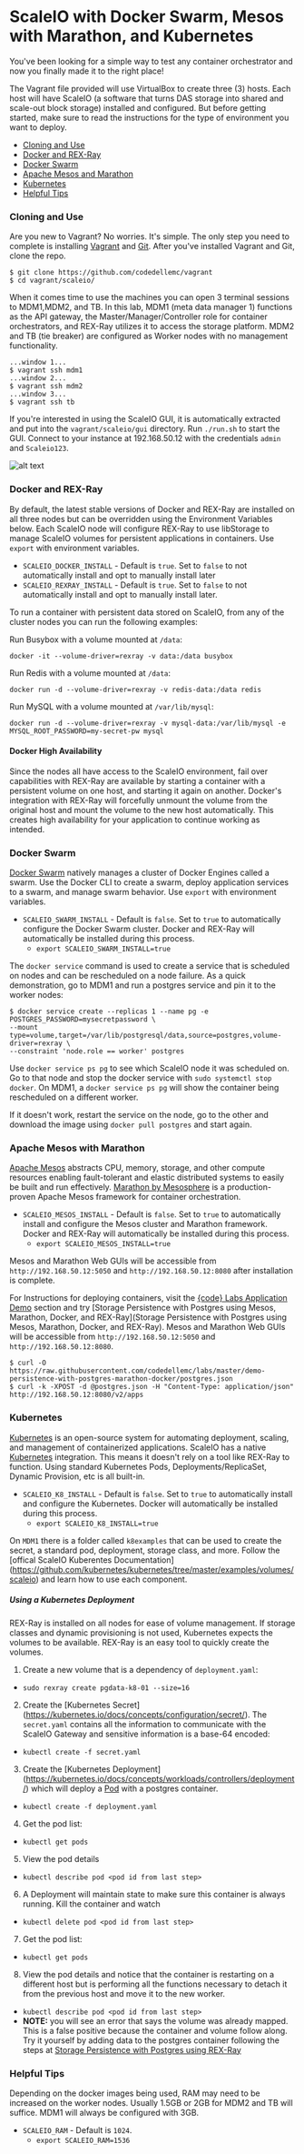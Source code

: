 # ScaleIO with Docker Swarm, Mesos with Marathon, and Kubernetes 

You've been looking for a simple way to test any container orchestrator and
now you finally made it to the right place!

The Vagrant file provided will use VirtualBox to create three (3) hosts. Each
host will have ScaleIO (a software that turns DAS storage into shared and
scale-out block storage) installed and configured. But before getting started,
make sure to read the instructions for the type of environment you want to
deploy.

  - [Cloning and Use](#cloning-and-use)
  - [Docker and REX-Ray](#docker-and-rexray)
  - [Docker Swarm](#docker-swarm)
  - [Apache Mesos and Marathon](#apache-mesos-and-marathon)
  - [Kubernetes](#kubernetes)
  - [Helpful Tips](#helpful-tips)

### Cloning and Use

Are you new to Vagrant? No worries. It's simple. The only step you need to
complete is installing [Vagrant](https://www.vagrantup.com/docs/installation/)
and [Git](https://git-scm.com/book/en/v2/Getting-Started-Installing-Git).
After you've installed Vagrant and Git, clone the repo.

```
$ git clone https://github.com/codedellemc/vagrant
$ cd vagrant/scaleio/
```

When it comes time to use the machines you can open 3 terminal sessions to
MDM1,MDM2, and TB. In this lab, MDM1 (meta data manager 1) functions as the API
gateway, the
Master/Manager/Controller role for container orchestrators, and REX-Ray utilizes
it to access the storage platform. MDM2 and TB (tie breaker) are configured as
Worker nodes with no management functionality.

```
...window 1...
$ vagrant ssh mdm1
...window 2...
$ vagrant ssh mdm2
...window 3...
$ vagrant ssh tb
```

If you're interested in using the ScaleIO GUI, it is automatically extracted and
put into the `vagrant/scaleio/gui` directory. Run `./run.sh` to start the GUI.
Connect to your instance at 192.168.50.12 with the credentials `admin` and `Scaleio123`.

![alt text](https://raw.githubusercontent.com/codedellemc/vagrant/master/scaleio/docs/images/scaleio-docker-rexray.png)

### Docker and REX-Ray

By default, the latest stable versions of Docker and REX-Ray are installed on
all three nodes but can be overridden using the Environment Variables below.
Each ScaleIO node will configure REX-Ray to use libStorage to manage ScaleIO
volumes for persistent applications in containers. Use `export` with environment
variables.

 - `SCALEIO_DOCKER_INSTALL` - Default is `true`. Set to `false` to not
 automatically install and opt to manually install later
 - `SCALEIO_REXRAY_INSTALL` - Default is `true`. Set to `false` to not
 automatically install and opt to manually install later.

To run a container with persistent data stored on ScaleIO, from any of the cluster nodes you can run the following examples:

Run Busybox with a volume mounted at `/data`:
```
docker -it --volume-driver=rexray -v data:/data busybox
```

Run Redis with a volume mounted at `/data`:
```
docker run -d --volume-driver=rexray -v redis-data:/data redis
```

Run MySQL with a volume mounted at `/var/lib/mysql`:
````
docker run -d --volume-driver=rexray -v mysql-data:/var/lib/mysql -e MYSQL_ROOT_PASSWORD=my-secret-pw mysql
````

#### Docker High Availability

Since the nodes all have access to the ScaleIO environment, fail over
capabilities
with REX-Ray are available by starting a container with a persistent volume on
one host, and starting it again on another. Docker's integration with REX-Ray
will forcefully unmount the volume from the original host and mount the volume
to the new host automatically. This creates high availability for your
application to continue working as intended.

### Docker Swarm

[Docker Swarm](https://docs.docker.com/engine/swarm/#feature-highlights)
natively manages a cluster of Docker Engines called a swarm. Use the Docker CLI
to create a swarm, deploy application services to a swarm, and manage swarm
behavior. Use `export` with environment variables.

 - `SCALEIO_SWARM_INSTALL` - Default is `false`. Set to `true` to 
 automatically configure the Docker Swarm cluster. Docker and REX-Ray will
 automatically be installed during this process.
   - `export SCALEIO_SWARM_INSTALL=true`

The `docker service` command is used to create a service that is scheduled on nodes and can be rescheduled on a node failure. As a quick demonstration, go to MDM1 and run a postgres service and pin it to the worker nodes:

```
$ docker service create --replicas 1 --name pg -e POSTGRES_PASSWORD=mysecretpassword \
--mount type=volume,target=/var/lib/postgresql/data,source=postgres,volume-driver=rexray \
--constraint 'node.role == worker' postgres
```

Use `docker service ps pg` to see which ScaleIO node it was scheduled on. Go to
that node and stop the docker service with `sudo systemctl stop docker`. On MDM1, a `docker service ps pg` will show the container being rescheduled on a different worker.

If it doesn't work, restart the service on the node, go to the other and download the image using `docker pull postgres` and start again.

### Apache Mesos with Marathon

[Apache Mesos](http://mesos.apache.org/) abstracts CPU, memory, storage, and
other compute resources enabling fault-tolerant and elastic distributed systems to easily be built and run effectively. [Marathon by Mesosphere](https://github.com/mesosphere/marathon) is a production-proven Apache Mesos framework for container orchestration.

 - `SCALEIO_MESOS_INSTALL` - Default is `false`. Set to `true` to 
 automatically install and configure the Mesos cluster and Marathon framework.
 Docker and REX-Ray will automatically be installed during this process.
   - `export SCALEIO_MESOS_INSTALL=true`

Mesos and Marathon Web GUIs will be accessible from `http://192.168.50.12:5050`
and `http://192.168.50.12:8080` after installation is complete. 

For Instructions for deploying containers, visit the [{code} Labs Application
Demo](https://github.com/codedellemc/labs) section and try [Storage Persistence
with
Postgres using Mesos, Marathon, Docker, and REX-Ray](Storage Persistence with Postgres using Mesos, Marathon, Docker, and REX-Ray). Mesos and Marathon Web GUIs will be accessible from `http://192.168.50.12:5050` and `http://192.168.50.12:8080`.

```
$ curl -O https://raw.githubusercontent.com/codedellemc/labs/master/demo-persistence-with-postgres-marathon-docker/postgres.json
$ curl -k -XPOST -d @postgres.json -H "Content-Type: application/json" http://192.168.50.12:8080/v2/apps
```

### Kubernetes

[Kubernetes](https://kubernetes.io/) is an open-source system for automating
deployment, scaling, and management of containerized applications. ScaleIO has a
native [Kubernetes](https://kubernetes.io/) integration. This means it doesn't rely on a tool like REX-Ray to function. Using standard
Kubernetes Pods, Deployments/ReplicaSet, Dynamic Provision, etc is all built-in.

 - `SCALEIO_K8_INSTALL` - Default is `false`. Set to `true` to 
 automatically install and configure the Kubernetes.
 Docker will automatically be installed during this process.
   - `export SCALEIO_K8_INSTALL=true`

On `MDM1` there is a folder called `k8examples` that can be used to create the
secret, a standard pod, deployment, storage class, and more. Follow the 
[offical ScaleIO Kuberentes Documentation]
(https://github.com/kubernetes/kubernetes/tree/master/examples/volumes/scaleio)
and learn how to use each component. 

##### Using a Kubernetes Deployment

REX-Ray is installed on all nodes for ease of volume management. If storage
classes and dynamic provisioning is not used, Kubernetes expects the volumes to be available. REX-Ray is an easy tool to quickly create the volumes. 

1. Create a new volume that is a dependency of `deployment.yaml`:
 - `sudo rexray create pgdata-k8-01 --size=16`
2. Create the [Kubernetes Secret]
(https://kubernetes.io/docs/concepts/configuration/secret/). The `secret.yaml` contains all the information
to communicate with the ScaleIO Gateway and sensitive information is a base-64
encoded:
 - `kubectl create -f secret.yaml`
3. Create the [Kubernetes Deployment]
(https://kubernetes.io/docs/concepts/workloads/controllers/deployment/) which
will deploy a [Pod](https://kubernetes.io/docs/concepts/workloads/pods/pod/)
with a postgres container.
 - `kubectl create -f deployment.yaml`
4. Get the pod list:
 - `kubectl get pods`
5. View the pod details
 - `kubectl describe pod <pod id from last step>`
6. A Deployment will maintain state to make sure this container is always
running. Kill the container and watch
 - `kubectl delete pod <pod id from last step>`
7. Get the pod list:
 - `kubectl get pods`
8. View the pod details and notice that the container is restarting on a
different host but is performing all the functions necessary to detach it
from the previous host and move it to the new worker. 
 - `kubectl describe pod <pod id from last step>`
 - **NOTE:** you will see an error that says the volume was already mapped. This
 is a false positive because the container and volume follow along. Try it
 yourself by adding data to the postgres container following the steps at [Storage Persistence with Postgres using REX-Ray](https://github.com/codedellemc/labs/tree/master/demo-persistence-with-postgres-docker)


### Helpful Tips

Depending on the docker images being used, RAM may need to be increased on the
worker nodes. Usually 1.5GB or 2GB for MDM2 and TB will suffice. MDM1 will
always be configured with 3GB.
 - `SCALEIO_RAM` - Default is `1024`.
   - `export SCALEIO_RAM=1536`
